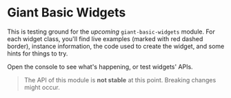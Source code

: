 <!-- @@@page:manual@@@ -->
<!-- @@@title:Basic Widgets Demo@@@ -->

Giant Basic Widgets
===================

This is testing ground for the *upcoming* `giant-basic-widgets` module. For each widget class, you'll find live examples (marked with red dashed border), instance information, the code used to create the widget, and some hints for things to try.

Open the console to see what's happening, or test widgets' APIs.

> The API of this module is **not stable** at this point. Breaking changes might occur.

<div id="app"></div>
<script src="lib/giant-assertion.js"></script>
<script src="lib/giant-oop.js"></script>
<script src="lib/giant-utils.js"></script>
<script src="lib/giant-data.js"></script>
<script src="lib/giant-event.js"></script>
<script src="lib/giant-routing.js"></script>
<script src="lib/giant-entity.js"></script>
<script src="lib/giant-templating.js"></script>
<script src="lib/giant-i18n.js"></script>
<script src="lib/jquery.js"></script>
<script src="lib/giant-widget.js"></script>
<script src="lib/giant-basic-widgets.js"></script>
<script src="lib/giant-basic-widgets-demo.js"></script>
<link rel="stylesheet" href="lib/giant-basic-widgets.css"/>
<link rel="stylesheet" href="lib/giant-basic-widgets-demo.css"/>
